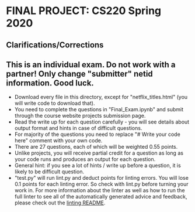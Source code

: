 # FINAL PROJECT: CS220 Spring 2020

## Clarifications/Corrections

## This is an individual exam. Do not work with a partner! Only change "submitter" netid information. Good luck.

* Download every file in this directory, except for "netflix_titles.html" (you will write code to download that).
* You need to complete the questions in "Final_Exam.ipynb" and submit through the course website projects submission page.
* Read the write up for each question carefully - you will see details about output format and hints in case of difficult questions.
* For majority of the questions you need to replace "# Write your code here" comment with your own code.
* There are 27 questions, each of which will be weighted 0.55 points.
* Unlike projects, you will receive partial credit for a question as long as your code runs and produces an output for each question.
* General hint: if you see a lot of hints / write up before a question, it is likely to be difficult question.
* "test.py" will run lint.py and deduct points for linting errors. You will lose 0.1 points for each linting error. So check with lint.py before turning your work in. For more information about the linter as well as how to run the full linter to see all of the automatically generated advice and feedback, please check out the [linting README](../../linter).
